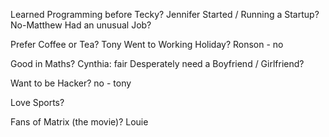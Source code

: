 Learned Programming before Tecky?
Jennifer
Started / Running a Startup?
No-Matthew
Had an unusual Job?

Prefer Coffee or Tea?
Tony
Went to Working Holiday?
Ronson - no

Good in Maths?
Cynthia: fair
Desperately need a Boyfriend / Girlfriend?

Want to be Hacker?
no - tony

Love Sports?

Fans of Matrix (the movie)?
Louie
